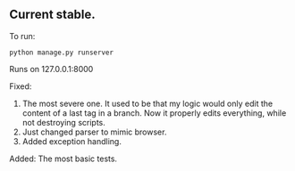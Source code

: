 ## Current stable.

To run:

```
python manage.py runserver
```

Runs on 127.0.0.1:8000

Fixed:
1. The most severe one. It used to be that my logic would only edit the content of a last tag in a branch. Now it properly edits everything, while not destroying scripts.
2. Just changed parser to mimic browser.
3. Added exception handling.

Added:
The most basic tests.

